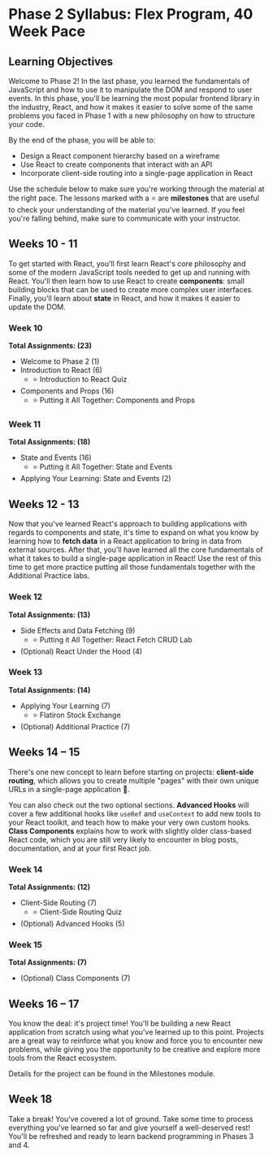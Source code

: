 # Phase 2 Syllabus: Flex Program, 40 Week Pace

## Learning Objectives

Welcome to Phase 2! In the last phase, you learned the fundamentals of
JavaScript and how to use it to manipulate the DOM and respond to user events.
In this phase, you'll be learning the most popular frontend library in the
industry, React, and how it makes it easier to solve some of the same problems
you faced in Phase 1 with a new philosophy on how to structure your code.

By the end of the phase, you will be able to:

- Design a React component hierarchy based on a wireframe
- Use React to create components that interact with an API
- Incorporate client-side routing into a single-page application in React

Use the schedule below to make sure you're working through the material at
the right pace. The lessons marked with a ⭐️ are **milestones** that are useful
to check your understanding of the material you've learned. If you feel you're
falling behind, make sure to communicate with your instructor.

## Weeks 10 - 11

To get started with React, you'll first learn React's core philosophy and some
of the modern JavaScript tools needed to get up and running with React. You'll
then learn how to use React to create **components**: small building blocks that
can be used to create more complex user interfaces. Finally, you'll learn about
**state** in React, and how it makes it easier to update the DOM.

### Week 10

**Total Assignments: (23)**

- Welcome to Phase 2 (1)
- Introduction to React (6)
  - ⭐️ Introduction to React Quiz
- Components and Props (16)
  - ⭐️ Putting it All Together: Components and Props

### Week 11

**Total Assignments: (18)**

- State and Events (16)
  - ⭐️ Putting it All Together: State and Events
- Applying Your Learning: State and Events (2)

## Weeks 12 - 13

Now that you've learned React's approach to building applications with regards
to components and state, it's time to expand on what you know by learning how to
**fetch data** in a React application to bring in data from external sources.
After that, you'll have learned all the core fundamentals of what it takes to
build a single-page application in React! Use the rest of this time to get more
practice putting all those fundamentals together with the Additional Practice
labs.

### Week 12

**Total Assignments: (13)**

- Side Effects and Data Fetching (9)
  - ⭐️ Putting it All Together: React Fetch CRUD Lab
- (Optional) React Under the Hood (4)

### Week 13

**Total Assignments: (14)**

- Applying Your Learning (7)
  - ⭐️ Flatiron Stock Exchange
- (Optional) Additional Practice (7)

## Weeks 14 – 15

There's one new concept to learn before starting on projects: **client-side
routing**, which allows you to create multiple "pages" with their own unique
URLs in a single-page application 🤯.

You can also check out the two optional sections. **Advanced Hooks** will cover
a few additional hooks like `useRef` and `useContext` to add new tools to your
React toolkit, and teach how to make your very own custom hooks. **Class
Components** explains how to work with slightly older class-based React code,
which you are still very likely to encounter in blog posts, documentation, and
at your first React job.

### Week 14

**Total Assignments: (12)**

- Client-Side Routing (7)
  - ⭐️ Client-Side Routing Quiz
- (Optional) Advanced Hooks (5)

### Week 15

**Total Assignments: (7)**

- (Optional) Class Components (7)

## Weeks 16 – 17

You know the deal: it's project time! You'll be building a new React application
from scratch using what you've learned up to this point. Projects are a great
way to reinforce what you know and force you to encounter new problems, while
giving you the opportunity to be creative and explore more tools from the React
ecosystem.

Details for the project can be found in the Milestones module.

## Week 18

Take a break! You've covered a lot of ground. Take some time to process
everything you've learned so far and give yourself a well-deserved rest! You'll
be refreshed and ready to learn backend programming in Phases 3 and 4.
